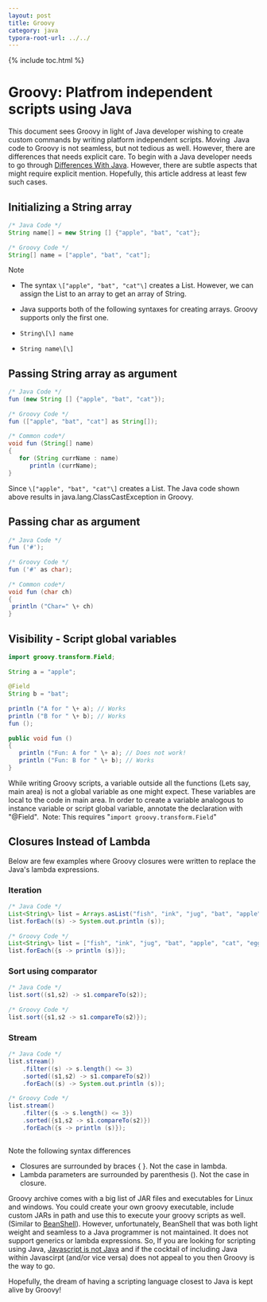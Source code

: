 ```yaml
---
layout: post
title: Groovy  
category: java
typora-root-url: ../../
---
```


{% include toc.html %}

# Groovy: Platfrom independent scripts using Java

  
This document sees Groovy in light of Java developer wishing to create custom commands by writing platform independent scripts. Moving  Java code to Groovy is not seamless, but not tedious as well. However, there are differences that needs explicit care. To begin with a Java developer needs to go through [Differences With Java](http://www.groovy-lang.org/differences.html). However, there are subtle aspects that might require explicit mention. Hopefully, this article address at least few such cases.  
  

## Initializing a String array  

```java
/* Java Code */  
String name[] = new String [] {"apple", "bat", "cat"};  
  
/* Groovy Code */  
String[] name = ["apple", "bat", "cat"];
```
Note  

*   The syntax `\["apple", "bat", "cat"\]` creates a List. However, we can assign the List to an array to get an array of String.
*   Java supports both of the following syntaxes for creating arrays. Groovy supports only the first one.  
    

*   `String\[\] name`  
    
*   `String name\[\]`  
    

## Passing String array as argument

```java
/* Java Code */  
fun (new String [] {"apple", "bat", "cat"});  
  
/* Groovy Code */  
fun (["apple", "bat", "cat"] as String[]);  
  
/* Common code*/  
void fun (String[] name)  
{  
   for (String currName : name)  
      println (currName);  
}
```
Since `\["apple", "bat", "cat"\]` creates a List. The Java code shown above results in java.lang.ClassCastException in Groovy.  

## Passing char as argument  

```java
/* Java Code */  
fun ('#');  
  
/* Groovy Code */  
fun ('#' as char);  
  
/* Common code*/  
void fun (char ch)  
{  
 println ("Char=" \+ ch)  
}
```

## Visibility - Script global variables

```java
import groovy.transform.Field;  
  
String a = "apple";  
  
@Field  
String b = "bat";  
  
println ("A for " \+ a); // Works  
println ("B for " \+ b); // Works  
fun ();  
  
public void fun ()  
{  
   println ("Fun: A for " \+ a); // Does not work!  
   println ("Fun: B for " \+ b); // Works  
}  

```
While writing Groovy scripts, a variable outside all the functions (Lets say, main area) is not a global variable as one might expect. These variables are local to the code in main area. In order to create a variable analogous to instance variable or script global variable, annotate the declaration with "@Field".  Note: This requires "`import groovy.transform.Field`"  

## Closures Instead of Lambda

Below are few examples where Groovy closures were written to replace the Java's lambda expressions.  

### Iteration  

```java
/* Java Code */  
List<String\> list = Arrays.asList("fish", "ink", "jug", "bat", "apple", "cat", "egg");  
list.forEach((s) -> System.out.println (s));  
  
/* Groovy Code */  
List<String\> list = ["fish", "ink", "jug", "bat", "apple", "cat", "egg"];  
list.forEach({s -> println (s)});
```

### Sort using comparator  

```java
/* Java Code */  
list.sort((s1,s2) -> s1.compareTo(s2));  
  
/* Groovy Code */  
list.sort({s1,s2 -> s1.compareTo(s2)});
```

### Stream

```java
/* Java Code */  
list.stream()  
    .filter((s) -> s.length() <= 3)  
    .sorted((s1,s2) -> s1.compareTo(s2))  
    .forEach((s) -> System.out.println (s));  
  
/* Groovy Code */  
list.stream()  
    .filter({s -> s.length() <= 3})  
    .sorted({s1,s2 -> s1.compareTo(s2)})  
    .forEach({s -> println (s)});  
  

```
Note the following syntax differences  

*   Closures are surrounded by braces { }. Not the case in lambda.
*   Lambda parameters are surrounded by parenthesis (). Not the case in closure.  
    

Groovy archive comes with a big list of JAR files and executables for Linux and windows. You could create your own groovy executable, include custom JARs in path and use this to execute your groovy scripts as well. (Similar to [BeanShell](https://blogs.oracle.com/brewing-tests/entry/beanshell_platfrom_independent_scripts_using)). However, unfortunately, BeanShell that was both light weight and seamless to a Java programmer is not maintained. It does not support generics or lambda expressions. So, If you are looking for scripting using Java, [Javascript is not Java](https://www.java.com/en/download/faq/java_javascript.xml) and if the cocktail of including Java within Javascirpt (and/or vice versa) does not appeal to you then Groovy is the way to go.  
  
Hopefully, the dream of having a scripting language closest to Java is kept alive by Groovy!